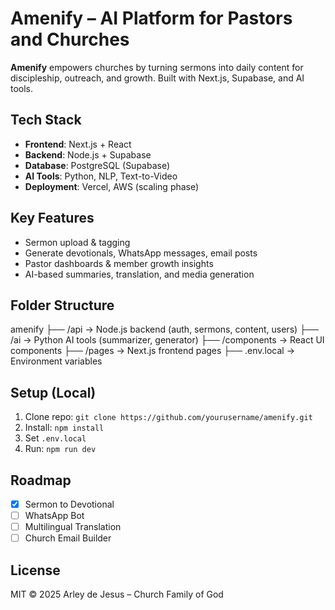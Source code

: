 # Amenify – AI Platform for Pastors and Churches

**Amenify** empowers churches by turning sermons into daily content for discipleship, outreach, and growth. Built with Next.js, Supabase, and AI tools.

## Tech Stack
- **Frontend**: Next.js + React
- **Backend**: Node.js + Supabase
- **Database**: PostgreSQL (Supabase)
- **AI Tools**: Python, NLP, Text-to-Video
- **Deployment**: Vercel, AWS (scaling phase)

## Key Features
- Sermon upload & tagging
- Generate devotionals, WhatsApp messages, email posts
- Pastor dashboards & member growth insights
- AI-based summaries, translation, and media generation

## Folder Structure
amenify
├── /api           → Node.js backend (auth, sermons, content, users)
├── /ai            → Python AI tools (summarizer, generator)
├── /components    → React UI components
├── /pages         → Next.js frontend pages
├── .env.local     → Environment variables
## Setup (Local)
1. Clone repo: `git clone https://github.com/yourusername/amenify.git`
2. Install: `npm install`
3. Set `.env.local`
4. Run: `npm run dev`

## Roadmap
- [x] Sermon to Devotional
- [ ] WhatsApp Bot
- [ ] Multilingual Translation
- [ ] Church Email Builder

## License
MIT © 2025 Arley de Jesus – Church Family of God

